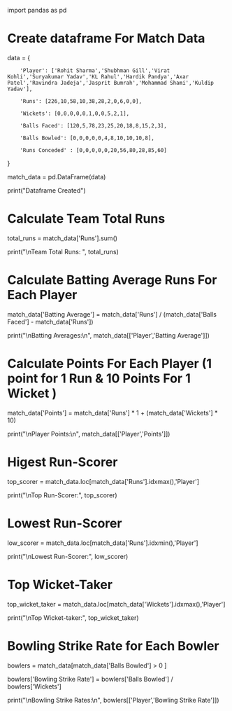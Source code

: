 import pandas as pd

# Create dataframe For Match Data

data = {

        'Player': ['Rohit Sharma','Shubhman Gill','Virat Kohli','Suryakumar Yadav','KL Rahul','Hardik Pandya','Axar Patel','Ravindra Jadeja','Jasprit Bumrah','Mohammad Shami','Kuldip Yadav'],

        'Runs': [226,10,58,10,38,28,2,0,6,0,0],

        'Wickets': [0,0,0,0,0,1,0,0,5,2,1],

        'Balls Faced': [120,5,78,23,25,20,18,8,15,2,3],

        'Balls Bowled': [0,0,0,0,0,4,8,10,10,10,8],

        'Runs Conceded' : [0,0,0,0,0,20,56,80,28,85,60]

}

match_data = pd.DataFrame(data)

print("Dataframe Created")



# Calculate Team Total Runs

total_runs = match_data['Runs'].sum()

print("\nTeam Total Runs: ", total_runs)



# Calculate Batting Average Runs For Each Player

match_data['Batting Average'] = match_data['Runs'] / (match_data['Balls Faced'] - match_data['Runs'])

print("\nBatting Averages:\n", match_data[['Player','Batting Average']])



# Calculate Points For Each Player (1 point for 1 Run & 10 Points For 1 Wicket )

match_data['Points'] = match_data['Runs'] * 1 + (match_data['Wickets'] * 10)

print("\nPlayer Points:\n", match_data[['Player','Points']])



# Higest Run-Scorer

top_scorer = match_data.loc[match_data['Runs'].idxmax(),'Player']

print("\nTop Run-Scorer:", top_scorer)



# Lowest Run-Scorer

low_scorer = match_data.loc[match_data['Runs'].idxmin(),'Player']

print("\nLowest Run-Scorer:", low_scorer)



# Top Wicket-Taker

top_wicket_taker = match_data.loc[match_data['Wickets'].idxmax(),'Player']

print("\nTop Wicket-taker:", top_wicket_taker)



# Bowling Strike Rate for Each Bowler

bowlers = match_data[match_data['Balls Bowled'] > 0 ]

bowlers['Bowling Strike Rate'] = bowlers['Balls Bowled'] / bowlers['Wickets']

print("\nBowling Strike Rates:\n", bowlers[['Player','Bowling Strike Rate']])
